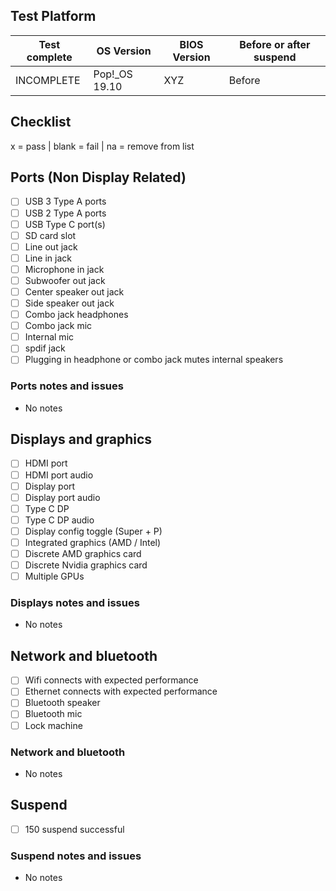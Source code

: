 ## Test Platform

| Test complete | OS Version    | BIOS Version | Before or after suspend |
| ------------- | ------------- | ------------ | ----------------------- |
| INCOMPLETE    | Pop!_OS 19.10 | XYZ          | Before                  |

## Checklist
x = pass | blank = fail | na = remove from list

## Ports (Non Display Related)

- [ ] USB 3 Type A ports
- [ ] USB 2 Type A ports
- [ ] USB Type C port(s)
- [ ] SD card slot
- [ ] Line out jack
- [ ] Line in jack
- [ ] Microphone in jack
- [ ] Subwoofer out jack
- [ ] Center speaker out jack
- [ ] Side speaker out jack
- [ ] Combo jack headphones
- [ ] Combo jack mic
- [ ] Internal mic
- [ ] spdif jack
- [ ] Plugging in headphone or combo jack mutes internal speakers

### Ports notes and issues

- No notes

## Displays and graphics

- [ ] HDMI port
- [ ] HDMI port audio
- [ ] Display port
- [ ] Display port audio
- [ ] Type C DP
- [ ] Type C DP audio
- [ ] Display config toggle (Super + P)
- [ ] Integrated graphics (AMD / Intel)
- [ ] Discrete AMD graphics card
- [ ] Discrete Nvidia graphics card
- [ ] Multiple GPUs

### Displays notes and issues

- No notes

## Network and bluetooth

- [ ] Wifi connects with expected performance
- [ ] Ethernet connects with expected performance
- [ ] Bluetooth speaker
- [ ] Bluetooth mic
- [ ] Lock machine

### Network and bluetooth

- No notes

## Suspend

- [ ] 150 suspend successful

### Suspend notes and issues

- No notes

